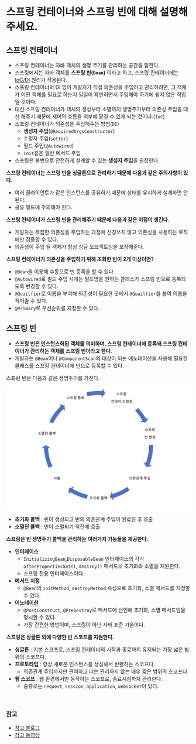 # 스프링 컨테이너와 스프링 빈에 대해 설명해 주세요.

## 스프링 컨테이너
- 스프링 컨테이너는 자바 객체의 생명 주기를 관리하는 공간을 말한다.
- 스프링에서는 자바 객체를 **스프링 빈(`Bean`)** 이라고 하고, 스프링 컨테이너에는 [IoC/DI](https://www.acmicpc.net/problem/2211) 원리가 적용된다.
- 스프링 컨테이너의 DI 없이 개발자가 직접 의존성을 주입하고 관리하려면, 그 객체가 어떤 객체를 필요로 하는지 일일이 확인하면서 주입해야 하기에 쉽지 않은 작업일 것이다.
- 대신 스프링 컨테이너가 객체의 생성부터 소멸까지 생명주기부터 의존성 주입을 대신 해주기 때문에 제어의 흐름을 외부에 맡길 수 있게 되는 것이다.(`IoC`)
- 스프링 컨테이너가 의존성을 주입해주는 방법(`DI`)
  - **생성자 주입**(`@RequiredArgsConstructor`)
  - 수정자 주입(`setter`)
  - 필드 주입(`@Autowired`)
  - `init`같은 일반 메서드 주입
- 스프링은 불변으로 안전하게 설계할 수 있는 **생성자 주입**을 권장한다.

**스프링 컨테이너는 스프링 빈을 싱글톤으로 관리하기 때문에 다음과 같은 주의사항이 있다.**
- 여러 클라이언트가 같은 인스턴스를 공유하기 때문에 상태를 유지하게 설계하면 안 된다.
- 공유 필드에 주의해야 한다.

**스프링 컨테이너가 스프링 빈을 관리해주기 때문에 다음과 같은 이점이 생긴다.**
- 개발자는 복잡한 의존성을 주입하는 과정에 신경쓰지 않고 의존성을 사용하는 로직에만 집중할 수 있다.
- 의존성이 주입 될 객체가 항상 싱글 오브젝트임을 보장해준다.

**스프링 컨테이너가 의존성을 주입하기 위해 조회한 빈이 2개 이상이면?**
- `@Bean`을 이용해 수동으로 빈 등록을 할 수 있다.
- `@Autowired`로 필드 주입 시에는 필드명을 원하는 클래스가 스프링 빈으로 등록되도록 변경할 수 있다.
- `@Quailfier`로 이름을 부여해 의존성이 필요한 곳에서 `@Quailfier`를 붙여 이름을 적어줄 수 있다.
- `@Primary`로 우선순위를 지정할 수 있다.

## 스프링 빈

- **스프링 빈은 인스턴스화된 객체를 의미하며, 스프링 컨테이너에 등록돼 스프링 컨테이너가 관리하는 객체를 스프링 빈이라고 한다.**
- 개발자는 `@Bean`이나 `@ComponentScan`의 대상이 되는 애노테이션을 사용해 필요한 클래스를 스프링 컨테이너에 빈으로 등록할 수 있다.

스프링 빈은 다음과 같은 생명주기를 가진다.

![img_1.png](img_1.png)

- **초기화 콜백** : 빈이 생성되고 빈의 의존관계 주입이 완료된 후 호출
- **소멸전 콜백** : 빈이 소멸되기 직전에 호출

**스프링은 빈 생명주기 콜백을 관리하는 여러가지 기능들을 제공한다.**
- **인터페이스**
  - `InitializingBean`,`DisposableBean` 인터페이스의 각각 `afterPropertiesSet()`, `destroy()` 메서드로 초기화와 소멸을 지원한다.
  - 스프링 전용 인터페이스이다.
- **메서드 지정**
  - `@Bean`의 `initMethod`, `destroyMethod` 속성으로 초기화, 소멸 메서드를 지정할 수 있다.
- **어노테이션**
  - `@PostConstruct`, `@PreDestroy`로 메서드에 선언해 초기화, 소멸 메서드임을 명시할 수 있다.
  - 가장 간편한 방법이며, 스프링이 아닌 자바 표준 기술이다.

**스프링은 싱글톤 외에 다양한 빈 스코프를 지원한다.**
- **싱글톤** : 기본 스코프로, 스프링 컨테이너의 시작과 종료까지 유지되는 가장 넓은 범위의 스코프다.
- **프로토타입** : 항상 새로운 인스턴스를 생성해서 반환하는 스코프다.
  - 의존관계 주입까지만 관여하고 더는 관리하지 않는 매우 짧은 범위의 스코프다.
- **웹 스코프** : 웹 환경에서만 동작하는 스코프로, 종료시점까지 관리한다.
  - 종류로는 `request`, `session`, `application`, `websocket`이 있다.

<br>

### 참고
- [참고 블로그](https://ittrue.tistory.com/221)
- [참고 동영상](https://www.youtube.com/watch?v=3gURJvJw_T4)